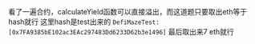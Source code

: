 看了一遍合约，calculateYield函数可以直接溢出，而这道题只要取出eth等于hash就行
这里hash是test出来的 
```DefiMazeTest: [0x7FA9385bE102ac3EAc297483Dd6233D62b3e1496]```
最后取出来7 eth就行
